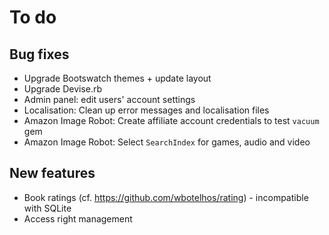 # To do

## Bug fixes

- Upgrade Bootswatch themes + update layout
- Upgrade Devise.rb
- Admin panel: edit users' account settings
- Localisation: Clean up error messages and localisation files
- Amazon Image Robot: Create affiliate account credentials to test `vacuum` gem
- Amazon Image Robot: Select `SearchIndex` for games, audio and video

## New features

- Book ratings (cf. https://github.com/wbotelhos/rating) - incompatible with SQLite
- Access right management
